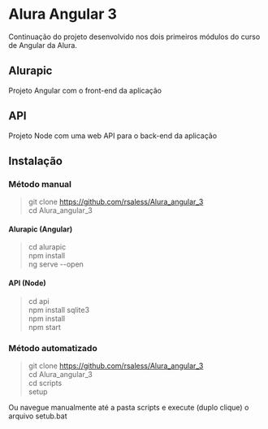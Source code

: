 # Alura Angular 3
Continuação do projeto desenvolvido nos dois primeiros módulos do curso de Angular da Alura.


## Alurapic
Projeto Angular com o front-end da aplicação

## API
Projeto Node com uma web API para o back-end da aplicação

## Instalação 

### Método manual

> git clone https://github.com/rsaless/Alura_angular_3     
> cd Alura_angular_3      

#### Alurapic (Angular)
> cd alurapic  
> npm install  
> ng serve --open  

#### API (Node)
> cd api  
> npm install sqlite3  
> npm install  
> npm start    

### Método automatizado

> git clone https://github.com/rsaless/Alura_angular_3     
> cd Alura_angular_3      
> cd scripts  
> setup  

Ou navegue manualmente até a pasta scripts e execute (duplo clique) o arquivo setub.bat



  